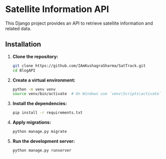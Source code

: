 # Satellite Information API

This Django project provides an API to retrieve satellite information and related data.

## Installation



1. **Clone the repository:**

   ```bash
   git clone https://github.com/IAmKushagraSharma/SatTrack.git
   cd BlogAPI
   ```

2. **Create a virtual environment:**

   ```bash
   python -m venv venv
   source venv/bin/activate  # On Windows use `venv\Scripts\activate`
   ```

3. **Install the dependencies:**

   ```bash
   pip install -r requirements.txt
   ```

4. **Apply migrations:**

   ```bash
   python manage.py migrate
   ```

5. **Run the development server:**
   ```bash
   python manage.py runserver
   `
